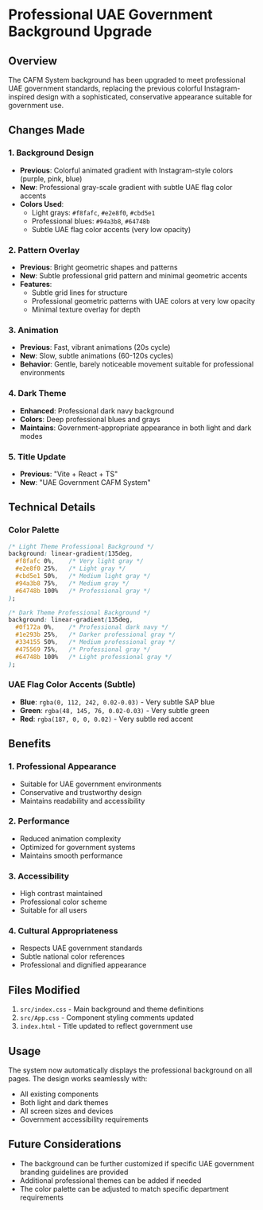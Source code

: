 # Professional UAE Government Background Upgrade

## Overview
The CAFM System background has been upgraded to meet professional UAE government standards, replacing the previous colorful Instagram-inspired design with a sophisticated, conservative appearance suitable for government use.

## Changes Made

### 1. Background Design
- **Previous**: Colorful animated gradient with Instagram-style colors (purple, pink, blue)
- **New**: Professional gray-scale gradient with subtle UAE flag color accents
- **Colors Used**: 
  - Light grays: `#f8fafc`, `#e2e8f0`, `#cbd5e1`
  - Professional blues: `#94a3b8`, `#64748b`
  - Subtle UAE flag color accents (very low opacity)

### 2. Pattern Overlay
- **Previous**: Bright geometric shapes and patterns
- **New**: Subtle professional grid pattern and minimal geometric accents
- **Features**:
  - Subtle grid lines for structure
  - Professional geometric patterns with UAE colors at very low opacity
  - Minimal texture overlay for depth

### 3. Animation
- **Previous**: Fast, vibrant animations (20s cycle)
- **New**: Slow, subtle animations (60-120s cycles)
- **Behavior**: Gentle, barely noticeable movement suitable for professional environments

### 4. Dark Theme
- **Enhanced**: Professional dark navy background
- **Colors**: Deep professional blues and grays
- **Maintains**: Government-appropriate appearance in both light and dark modes

### 5. Title Update
- **Previous**: "Vite + React + TS"
- **New**: "UAE Government CAFM System"

## Technical Details

### Color Palette
```css
/* Light Theme Professional Background */
background: linear-gradient(135deg, 
  #f8fafc 0%,    /* Very light gray */
  #e2e8f0 25%,   /* Light gray */
  #cbd5e1 50%,   /* Medium light gray */
  #94a3b8 75%,   /* Medium gray */
  #64748b 100%   /* Professional gray */
);

/* Dark Theme Professional Background */
background: linear-gradient(135deg, 
  #0f172a 0%,    /* Professional dark navy */
  #1e293b 25%,   /* Darker professional gray */
  #334155 50%,   /* Medium professional gray */
  #475569 75%,   /* Professional gray */
  #64748b 100%   /* Light professional gray */
);
```

### UAE Flag Color Accents (Subtle)
- **Blue**: `rgba(0, 112, 242, 0.02-0.03)` - Very subtle SAP blue
- **Green**: `rgba(48, 145, 76, 0.02-0.03)` - Very subtle green
- **Red**: `rgba(187, 0, 0, 0.02)` - Very subtle red accent

## Benefits

### 1. Professional Appearance
- Suitable for UAE government environments
- Conservative and trustworthy design
- Maintains readability and accessibility

### 2. Performance
- Reduced animation complexity
- Optimized for government systems
- Maintains smooth performance

### 3. Accessibility
- High contrast maintained
- Professional color scheme
- Suitable for all users

### 4. Cultural Appropriateness
- Respects UAE government standards
- Subtle national color references
- Professional and dignified appearance

## Files Modified
1. `src/index.css` - Main background and theme definitions
2. `src/App.css` - Component styling comments updated
3. `index.html` - Title updated to reflect government use

## Usage
The system now automatically displays the professional background on all pages. The design works seamlessly with:
- All existing components
- Both light and dark themes
- All screen sizes and devices
- Government accessibility requirements

## Future Considerations
- The background can be further customized if specific UAE government branding guidelines are provided
- Additional professional themes can be added if needed
- The color palette can be adjusted to match specific department requirements